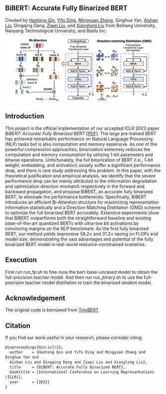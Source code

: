 ## BiBERT: Accurate Fully Binarized BERT

Created by [Haotong Qin](https://htqin.github.io/), [Yifu Ding](https://yifu-ding.github.io/), [Mingyuan Zhang](https://scholar.google.com/citations?user=2QLD4fAAAAAJ&hl=en), Qinghua Yan, [Aishan Liu](https://liuaishan.github.io/), Qingqing Dang, [Ziwei Liu](https://liuziwei7.github.io/), and [Xianglong Liu](https://xlliu-beihang.github.io/) from Beihang University, Nanyang Technological University, and Baidu Inc.

![loading-ag-172](./overview.png)

## Introduction

This project is the official implementation of our accepted ICLR 2022 paper *BiBERT: Accurate Fully Binarized BERT* [[PDF](https://openreview.net/forum?id=5xEgrl_5FAJ)]. The large pre-trained BERT has achieved remarkable performance on Natural Language Processing (NLP) tasks but is also computation and memory expensive. As one of the powerful compression approaches, binarization extremely reduces the computation and memory consumption by utilizing 1-bit parameters and bitwise operations. Unfortunately, the full binarization of BERT (i.e., 1-bit weight, embedding, and activation) usually suffer a significant performance drop, and there is rare study addressing this problem. In this paper, with the theoretical justification and empirical analysis, we identify that the severe performance drop can be mainly attributed to the information degradation and optimization direction mismatch respectively in the forward and backward propagation, and propose BiBERT, an accurate fully binarized BERT, to eliminate the performance bottlenecks. Specifically, BiBERT introduces an efficient Bi-Attention structure for maximizing representation information statistically and a Direction-Matching Distillation (DMD) scheme to optimize the full binarized BERT accurately. Extensive experiments show that BiBERT outperforms both the straightforward baseline and existing state-of-the-art quantized BERTs with ultra-low bit activations by convincing margins on the NLP benchmark. As the first fully binarized BERT, our method yields impressive $59.2\times$ and $31.2\times$ saving on FLOPs and model size, demonstrating the vast advantages and potential of the fully binarized BERT model in real-world resource-constrained scenarios.

## Execution

First run run_fp.sh to fine-tune the bert-base-uncased model to obtain the full-precision teacher model. And then run run_binary.sh to use the full-precision teacher model distillation to train the binarized student model.


## Acknowledgement

The original code is borrowed from [TinyBERT](https://github.com/PaddlePaddle/PaddleNLP/tree/develop/examples/model_compression/tinybert).

## Citation

If you find our work useful in your research, please consider citing:

```shell
@inproceedings{Qin:iclr22,
  author    = {Haotong Qin and Yifu Ding and Mingyuan Zhang and Qinghua Yan and 
  Aishan Liu and Qingqing Dang and Ziwei Liu and Xianglong Liu},
  title     = {BiBERT: Accurate Fully Binarized BERT},
  booktitle = {International Conference on Learning Representations (ICLR)},
  year      = {2022}
}
```